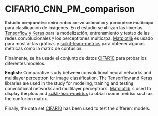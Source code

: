 # CIFAR10_CNN_PM_comparison

Estudio comparativo entre redes convolucionales y perceptron multicapa para clasificación de imágenes.
En el estudio se utilizan las librerías [Tensorflow](https://www.tensorflow.org/?hl=es-419) y [Keras](https://keras.io) para la modelización, entrenamiento y testeo de las redes convolucionales y los perceptrones multicapa. [Matplotlib](https://matplotlib.org) es usado para mostrar las gráficas y [scikit-learn-metrics](https://scikit-learn.org/stable/modules/classes.html#module-sklearn.metrics) para obtener algunas métricas como la matriz de confusión. 

Finalmente, se ha usado el conjunto de datos [CIFAR10](https://www.cs.toronto.edu/~kriz/cifar.html) para probar los diferentes modelos.


**English:**
Comparative study between convolutional neural networks and multilayer perceptron for image classification.
The [Tensorflow](https://www.tensorflow.org/?hl=es-419) and [Keras](https://keras.io) libraries are used in the study for modeling, training and testing convolutional networks and multilayer perceptrons. [Matplotlib](https://matplotlib.org) is used to display the plots and [scikit-learn-metrics](https://scikit-learn.org/stable/modules/classes.html#module-sklearn.metrics) to obtain some metrics such as the confusion matrix. 

Finally, the data set [CIFAR10](https://www.cs.toronto.edu/~kriz/cifar.html) has been used to test the different models.
